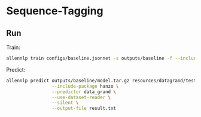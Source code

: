 # Sequence-Tagging

## Run

Train:

```bash
allennlp train configs/baseline.jsonnet -s outputs/baseline -f --include-package hanzo
```

Predict:
```bash
allennlp predict outputs/baseline/model.tar.gz resources/datagrand/test.txt \
                 --include-package hanzo \
                 --predictor data_grand \
                 --use-dataset-reader \
                 --silent \
                 --output-file result.txt
```
